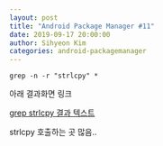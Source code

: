 ```yaml
---
layout: post
title: "Android Package Manager #11"
date: 2019-09-17 20:00:00
author: Sihyeon Kim
categories: android-packagemanager
---
```


```
grep -n -r "strlcpy" *
```
아래 결과화면 링크  

[grep strlcpy 결과 텍스트](https://github.com/sihyeon-kim/sihyeon-kim.github.io/blob/master/assets/grep-strlcpy)  

strlcpy 호출하는 곳 많음..  



